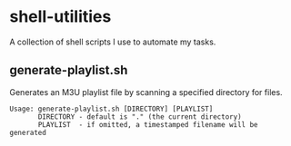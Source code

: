 # shell-utilities
A collection of shell scripts I use to automate my tasks.

## generate-playlist.sh
Generates an M3U playlist file by scanning a specified directory for files.

```
Usage: generate-playlist.sh [DIRECTORY] [PLAYLIST]
       DIRECTORY - default is "." (the current directory)
       PLAYLIST  - if omitted, a timestamped filename will be generated

